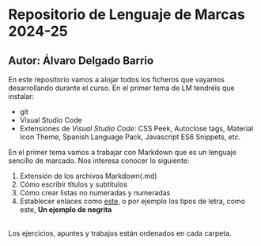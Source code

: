 # Repositorio de Lenguaje de Marcas 2024-25
## Autor: Álvaro Delgado Barrio
En este repositorio vamos a alojar todos los ficheros que vayamos desarrollando durante el curso. En el primer tema de LM tendréis que instalar:
- git
- Visual Studio Code
- Extensiones de *Visual Studio Code*: CSS Peek, Autoclose tags, Material Icon Theme, Spanish Language Pack, Javascript ES6 Snippets, etc.


En el primer tema vamos a trabajar con Markdown que es un lenguaje sencillo de marcado. Nos interesa conocer lo siguiente:
1. Extensión de los archivos Markdown(.md)
2. Cómo escribir títulos y subtítulos
3. Cómo crear listas no numeradas y numeradas
4. Establecer enlaces como [este](https://markdown.es/sintaxis-markdown/#links), o por ejemplo los tipos de letra, como este, **Un ejemplo de negrita**
<br>
Los ejercicios, apuntes y trabajos están ordenados en cada carpeta.